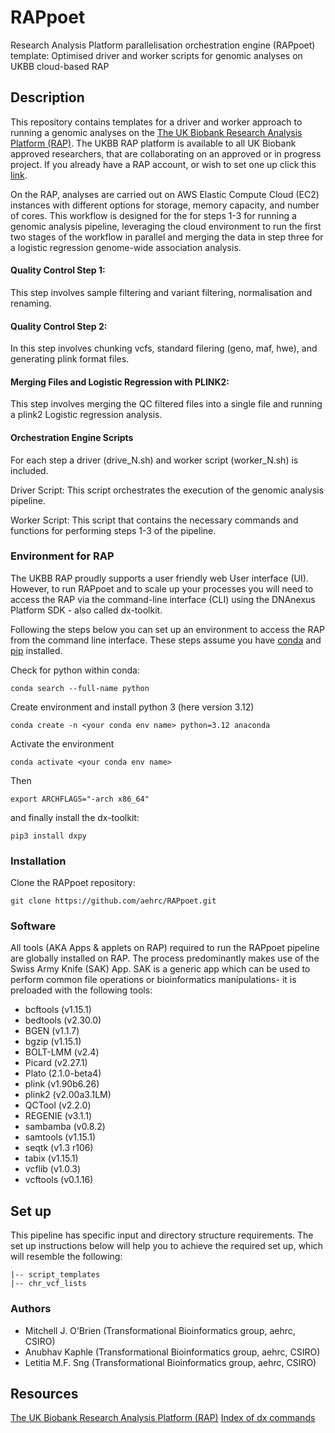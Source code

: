 # RAPpoet
Research Analysis Platform parallelisation orchestration engine (RAPpoet) template: Optimised driver and worker scripts for genomic analyses on UKBB cloud-based RAP

## Description  

This repository contains templates for a driver and worker approach to running a genomic analyses on the [The UK Biobank Research Analysis Platform (RAP)](https://documentation.dnanexus.com/). The UKBB RAP platform is available to all UK Biobank approved researchers, that are collaborating on an approved or in progress project. If you already have a RAP account, or wish to set one up click this [link](https://ukbiobank.dnanexus.com/landing). 

On the RAP, analyses are carried out on AWS Elastic Compute Cloud (EC2) instances with different options for storage, memory capacity, and number of cores.  This workflow is designed for the for steps 1-3 for running a genomic analysis pipeline, leveraging the cloud environment to run the first two stages of the workflow in parallel and merging the data in step three for a logistic regression genome-wide association analysis.

#### Quality Control Step 1:
This step involves sample filtering and variant filtering, normalisation and renaming.

#### Quality Control Step 2:
In this step involves chunking vcfs, standard filering (geno, maf, hwe), and generating plink format files.

#### Merging Files and Logistic Regression with PLINK2:
This step involves merging the QC filtered files into a single file and running a plink2 Logistic regression analysis. 

#### Orchestration Engine Scripts
For each step a driver (drive_N.sh) and worker script (worker_N.sh) is included.

Driver Script: This script orchestrates the execution of the genomic analysis pipeline.

Worker Script: This script that contains the necessary commands and functions for performing steps 1-3 of the pipeline.

### Environment for RAP 
The UKBB RAP proudly supports a user friendly web User interface (UI). However, to run RAPpoet and to scale up your processes you will need to access the RAP via the command-line interface (CLI) using the DNAnexus Platform SDK - also called dx-toolkit. 

Following the steps below you can set up an environment to access the RAP from the command line interface. These steps assume you have [conda](https://conda.io/projects/conda/en/latest/user-guide/install/macos.html) and [pip](https://pip.pypa.io/en/stable/installation/) installed.

Check for python within conda:
```
conda search --full-name python
```
Create environment and install python 3 (here version 3.12)
```  
conda create -n <your conda env name> python=3.12 anaconda
```
Activate the environment
```
conda activate <your conda env name>
```
Then 
```
export ARCHFLAGS="-arch x86_64"
```
and finally install the dx-toolkit: 
```
pip3 install dxpy
```
### Installation
Clone the RAPpoet repository: 

```
git clone https://github.com/aehrc/RAPpoet.git
```

### Software   

All tools (AKA Apps & applets on RAP) required to run the RAPpoet pipeline are globally installed on RAP. The process predominantly makes use of the Swiss Army Knife (SAK) App. SAK is a generic app which can be used to perform common file operations or bioinformatics manipulations- it is preloaded with the following tools:
* bcftools (v1.15.1)
* bedtools (v2.30.0)
* BGEN (v1.1.7)
* bgzip (v1.15.1)
* BOLT-LMM (v2.4)
* Picard (v2.27.1)
* Plato (2.1.0-beta4)
* plink (v1.90b6.26)
* plink2 (v2.00a3.1LM)
* QCTool (v2.2.0)
* REGENIE (v3.1.1)
* sambamba (v0.8.2)
* samtools (v1.15.1)
* seqtk (v1.3 r106)
* tabix (v1.15.1)
* vcflib (v1.0.3)
* vcftools (v0.1.16)

## Set up 

This pipeline has specific input and directory structure requirements. The set up instructions below will help you to achieve the required set up, which will resemble the following:

```
|-- script_templates
|-- chr_vcf_lists
```
### Authors 

- Mitchell J. O'Brien (Transformational Bioinformatics group, aehrc, CSIRO)
- Anubhav Kaphle (Transformational Bioinformatics group, aehrc, CSIRO)
- Letitia M.F. Sng (Transformational Bioinformatics group, aehrc, CSIRO)

## Resources 
[The UK Biobank Research Analysis Platform (RAP)](https://documentation.dnanexus.com/) 
[Index of dx commands](https://documentation.dnanexus.com/user/helpstrings-of-sdk-command-line-utilities)  
